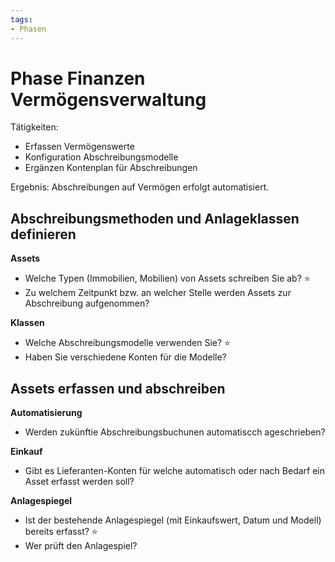 ```yaml
---
tags:
- Phasen
---
```

# Phase Finanzen Vermögensverwaltung

Tätigkeiten:

- Erfassen Vermögenswerte
- Konfiguration Abschreibungsmodelle
- Ergänzen Kontenplan für Abschreibungen

Ergebnis: Abschreibungen auf Vermögen erfolgt automatisiert.

## Abschreibungsmethoden  und Anlageklassen definieren

**Assets**

* Welche Typen (Immobilien, Mobilien) von Assets schreiben Sie ab? ⭐
* Zu welchem Zeitpunkt bzw. an welcher Stelle werden Assets zur Abschreibung aufgenommen?

**Klassen**

* Welche Abschreibungsmodelle verwenden Sie? ⭐
* Haben Sie verschiedene Konten für die Modelle?

## Assets erfassen und abschreiben

**Automatisierung**

* Werden zukünftie Abschreibungsbuchunen automatiscch ageschrieben?

**Einkauf**

* Gibt es Lieferanten-Konten für welche automatisch oder nach Bedarf ein Asset erfasst werden soll?

**Anlagespiegel**

* Ist der bestehende Anlagespiegel (mit Einkaufswert, Datum und Modell) bereits erfasst? ⭐
* Wer prüft den Anlagespiel?
